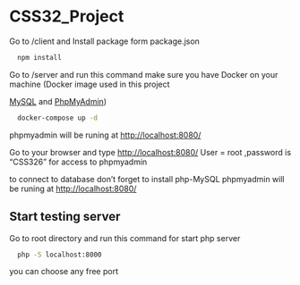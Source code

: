 # CSS32_Project

Go to /client and Install package form package.json 

```bash
  npm install  
```

Go to /server and run this command make sure you have Docker on your machine
(Docker image used in this project

[MySQL](https://hub.docker.com/_/mysql) and [PhpMyAdmin](https://hub.docker.com/_/phpmyadmin))

```bash
  docker-compose up -d
```
phpmyadmin will be runing at
<http://localhost:8080/>

Go to your browser and type [http://localhost:8080/](http://localhost:8080/) User = root ,password is “CSS326” for access to phpmyadmin

to connect to database don’t forget to install php-MySQL
phpmyadmin will be runing at
<http://localhost:8080/>
## Start testing server
Go to root directory and run this command for start php server
```bash
  php -S localhost:8000
```
you can choose any free port
